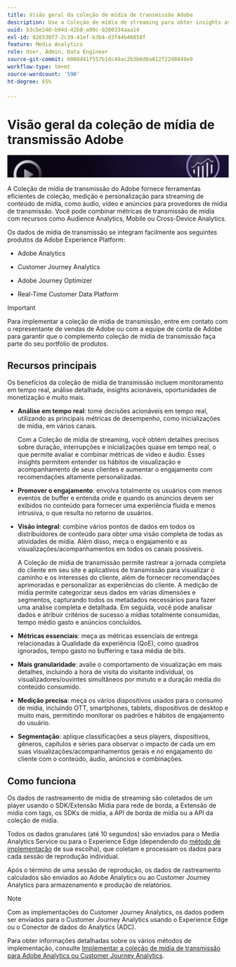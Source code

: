 ```yaml
---
title: Visão geral da coleção de mídia de transmissão Adobe
description: Use a Coleção de mídia de streaming para obter insights avançados de conteúdo, áudio e anúncios.
uuid: b3cbe240-b94d-42b8-a99c-0280334aaa14
exl-id: 826530f7-2c39-41ef-b3b4-d3f44b46858f
feature: Media Analytics
role: User, Admin, Data Engineer
source-git-commit: 0088d41f557b1dc49ac2b3b6d0a812f22d8849e9
workflow-type: tm+mt
source-wordcount: '590'
ht-degree: 65%

---
```


# Visão geral da coleção de mídia de transmissão Adobe

![Banner](./assets/media_analytics_banner.png)

A Coleção de mídia de transmissão do Adobe fornece ferramentas eficientes de coleção, medição e personalização para streaming de conteúdo de mídia, como áudio, vídeo e anúncios para provedores de mídia de transmissão. Você pode combinar métricas de transmissão de mídia com recursos como Audience Analytics, Mobile ou Cross-Device Analytics.

Os dados de mídia de transmissão se integram facilmente aos seguintes produtos da Adobe Experience Platform:

* Adobe Analytics

* Customer Journey Analytics

* Adobe Journey Optimizer

* Real-Time Customer Data Platform

>[!IMPORTANT]
>
>Para implementar a coleção de mídia de transmissão, entre em contato com o representante de vendas de Adobe ou com a equipe de conta de Adobe para garantir que o complemento coleção de mídia de transmissão faça parte do seu portfólio de produtos.

## Recursos principais

Os benefícios da coleção de mídia de transmissão incluem monitoramento em tempo real, análise detalhada, insights acionáveis, oportunidades de monetização e muito mais.

* **Análise em tempo real**: tome decisões acionáveis em tempo real, utilizando as principais métricas de desempenho, como inicializações de mídia, em vários canais.

  Com a Coleção de mídia de streaming, você obtém detalhes precisos sobre duração, interrupções e inicializações quase em tempo real, o que permite avaliar e combinar métricas de vídeo e áudio. Esses insights permitem entender os hábitos de visualização e acompanhamento de seus clientes e aumentar o engajamento com recomendações altamente personalizadas.

* **Promover o engajamento**: envolva totalmente os usuários com menos eventos de buffer e entenda onde e quando os anúncios devem ser exibidos no conteúdo para fornecer uma experiência fluida e menos intrusiva, o que resulta no retorno de usuários.

* **Visão integral**: combine vários pontos de dados em todos os distribuidores de conteúdo para obter uma visão completa de todas as atividades de mídia. Além disso, meça o engajamento e as visualizações/acompanhamentos em todos os canais possíveis.

  A Coleção de mídia de transmissão permite rastrear a jornada completa do cliente em seu site e aplicativos de transmissão para visualizar o caminho e os interesses do cliente, além de fornecer recomendações aprimoradas e personalizar as experiências do cliente.  A medição de mídia permite categorizar seus dados em várias dimensões e segmentos, capturando todos os metadados necessários para fazer uma análise completa e detalhada. Em seguida, você pode analisar dados e atribuir critérios de sucesso a mídias totalmente consumidas, tempo médio gasto e anúncios concluídos.

* **Métricas essenciais**: meça as métricas essenciais de entrega relacionadas à Qualidade da experiência (QoE), como quadros ignorados, tempo gasto no buffering e taxa média de bits.

* **Mais granularidade**: avalie o comportamento de visualização em mais detalhes, incluindo a hora de visita do visitante individual, os visualizadores/ouvintes simultâneos por minuto e a duração média do conteúdo consumido.

* **Medição precisa**: meça os vários dispositivos usados para o consumo de mídia, incluindo OTT, smartphones, tablets, dispositivos de desktop e muito mais, permitindo monitorar os padrões e hábitos de engajamento do usuário.

* **Segmentação**: aplique classificações a seus players, dispositivos, gêneros, capítulos e séries para observar o impacto de cada um em suas visualizações/acompanhamentos gerais e no engajamento do cliente com o conteúdo, áudio, anúncios e combinações.


## Como funciona

Os dados de rastreamento de mídia de streaming são coletados de um player usando o SDK/Extensão Mídia para rede de borda, a Extensão de mídia com tags, os SDKs de mídia, a API de borda de mídia ou a API da coleção de mídia.

Todos os dados granulares (até 10 segundos) são enviados para o Media Analytics Service ou para o Experience Edge (dependendo do [método de implementação](/help/implementation/overview.md) de sua escolha), que coletam e processam os dados para cada sessão de reprodução individual.

Após o término de uma sessão de reprodução, os dados de rastreamento calculados são enviados ao Adobe Analytics ou ao Customer Journey Analytics para armazenamento e produção de relatórios.

>[!NOTE]
>
>Com as implementações do Customer Journey Analytics, os dados podem ser enviados para o Customer Journey Analytics usando o Experience Edge ou o Conector de dados do Analytics (ADC).


Para obter informações detalhadas sobre os vários métodos de implementação, consulte [Implementar a coleção de mídia de transmissão para Adobe Analytics ou Customer Journey Analytics](/help/implementation/overview.md).
